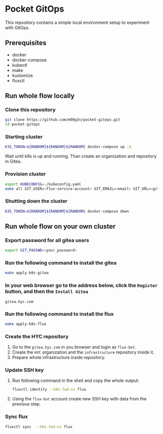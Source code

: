# Pocket GitOps

This repository contains a simple local environment setup to experiment with GitOps. 

## Prerequisites

- docker
- docker-compose
- kubectl
- make
- kustomize
- fluxctl

## Run whole flow locally

### Clone this repository

```bash
git clone https://github.com/m00g3n/pocket-gitops.git 
cd pocket-gitops
```

### Starting cluster

```bash
K3S_TOKEN=${RANDOM}${RANDOM}${RANDOM} docker-compose up -d
```

Wait until k8s is up and running.
Than create an organization and repository in Gitea.

### Provision cluster

```bash
export KUBECONFIG=./kubeconfig.yaml
make all GIT_USER=<flux-service-account> GIT_EMAIL=<email> GIT_URL=<git-repository>
```

### Shutting down the cluster

```bash
K3S_TOKEN=${RANDOM}${RANDOM}${RANDOM} docker-compose down
```

## Run whole flow on your own cluster

### Export password for all gitea users

```bash
export GIT_PASSWD=<your_password>
```

### Run the following command to install the gitea

```bash
make apply-k8s-gitea
```

### In your web browser go to the address below, click the `Register` button, and then the `Install Gitea`

```http
gitea.hyc.com
```

### Run the following command to install the flux

```bash
make apply-k8s-flux
```

### Create the HYC repository

1. Go to the `gitea.hyc.com` in you browser and login as `flux-bot`.
2. Create the `HYC` organization and the `infrastructure` repository inside it.
3. Prepare whole infrastructure inside repository.

### Update SSH key

1. Run following command in the shell and copy the whole output:

    ```bash
    fluxctl identity --k8s-fwd-ns flux
    ```

2. Using the `flux-bot` account create new SSH key with data from the previous step.

### Sync flux

```bash
fluxctl sync  --k8s-fwd-ns flux
```
